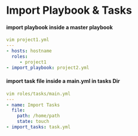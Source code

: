 # Import Playbook & Tasks 

#### import playbook inside a master playbook

```yaml
vim project1.yml
---
- hosts: hostname
  roles:
     - project1
- import_playbook: project2.yml
```

#### import task file inside a main.yml in tasks Dir

```yaml
vim roles/tasks/main.yml
---
- name: Import Tasks
  file:
    path: /home/path
    state: touch
- import_tasks: task.yml
```

